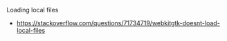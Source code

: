 Loading local files 

- https://stackoverflow.com/questions/71734719/webkitgtk-doesnt-load-local-files
